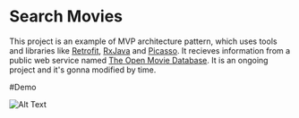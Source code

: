 # Search Movies
This project is an example of MVP architecture pattern, which uses tools and libraries like [Retrofit](http://square.github.io/retrofit/), [RxJava](http://reactivex.io/) and [Picasso](http://square.github.io/picasso/). It recieves information from a public web service named [The Open Movie Database](http://www.omdbapi.com/). It is an ongoing project and it's gonna modified by time.

#Demo

![Alt Text](http://oveissi.ir/githubAssets/searchmovies.gif)
